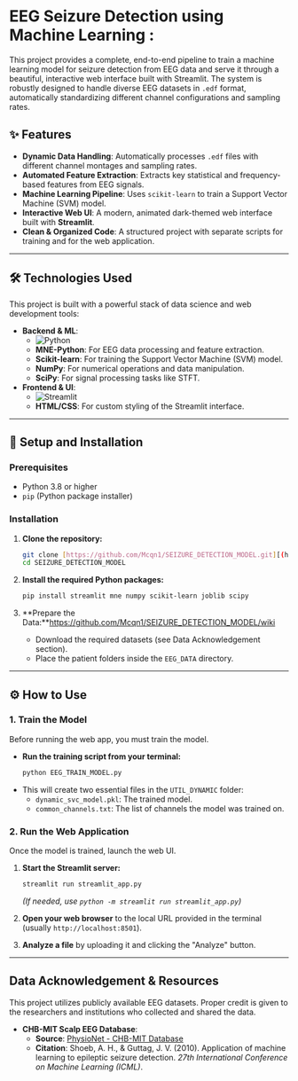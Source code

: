 # EEG Seizure Detection using Machine Learning :

This project provides a complete, end-to-end pipeline to train a machine learning model for seizure detection from EEG data and serve it through a beautiful, interactive web interface built with Streamlit. The system is robustly designed to handle diverse EEG datasets in `.edf` format, automatically standardizing different channel configurations and sampling rates.



## ✨ Features

-   **Dynamic Data Handling**: Automatically processes `.edf` files with different channel montages and sampling rates.
-   **Automated Feature Extraction**: Extracts key statistical and frequency-based features from EEG signals.
-   **Machine Learning Pipeline**: Uses `scikit-learn` to train a Support Vector Machine (SVM) model.
-   **Interactive Web UI**: A modern, animated dark-themed web interface built with **Streamlit**.
-   **Clean & Organized Code**: A structured project with separate scripts for training and for the web application.

---

## 🛠️ Technologies Used

This project is built with a powerful stack of data science and web development tools:

-   **Backend & ML**:
    -   ![Python](https://img.shields.io/badge/Python-3776AB?style=for-the-badge&logo=python&logoColor=white)
    -   **MNE-Python**: For EEG data processing and feature extraction.
    -   **Scikit-learn**: For training the Support Vector Machine (SVM) model.
    -   **NumPy**: For numerical operations and data manipulation.
    -   **SciPy**: For signal processing tasks like STFT.
-   **Frontend & UI**:
    -   ![Streamlit](https://img.shields.io/badge/Streamlit-FF4B4B?style=for-the-badge&logo=streamlit&logoColor=white)
    -   **HTML/CSS**: For custom styling of the Streamlit interface.

---

## 🚀 Setup and Installation

### Prerequisites

-   Python 3.8 or higher
-   `pip` (Python package installer)

### Installation

1.  **Clone the repository:**
    ```bash
    git clone [https://github.com/Mcqn1/SEIZURE_DETECTION_MODEL.git][(https://github.com/Mcqn1/SEIZURE_DETECTION_MODEL.git)]
    cd SEIZURE_DETECTION_MODEL
    ```

2.  **Install the required Python packages:**
    ```bash
    pip install streamlit mne numpy scikit-learn joblib scipy
    ```

3.  **Prepare the Data:**https://github.com/Mcqn1/SEIZURE_DETECTION_MODEL/wiki
    -   Download the required datasets (see Data Acknowledgement section).
    -   Place the patient folders inside the `EEG_DATA` directory.

---
## ⚙️ How to Use

### 1. Train the Model

Before running the web app, you must train the model.

-   **Run the training script from your terminal:**
    ```bash
    python EEG_TRAIN_MODEL.py
    ```
-   This will create two essential files in the `UTIL_DYNAMIC` folder:
    -   `dynamic_svc_model.pkl`: The trained model.
    -   `common_channels.txt`: The list of channels the model was trained on.

### 2. Run the Web Application

Once the model is trained, launch the web UI.

1.  **Start the Streamlit server:**
    ```bash
    streamlit run streamlit_app.py
    ```
    *(If needed, use `python -m streamlit run streamlit_app.py`)*

2.  **Open your web browser** to the local URL provided in the terminal (usually `http://localhost:8501`).

3.  **Analyze a file** by uploading it and clicking the "Analyze" button.

---
## Data Acknowledgement & Resources

This project utilizes publicly available EEG datasets. Proper credit is given to the researchers and institutions who collected and shared the data.

-   **CHB-MIT Scalp EEG Database**:
    -   **Source**: [PhysioNet - CHB-MIT Database](https://physionet.org/content/chbmit/1.0.0/)
    -   **Citation**: Shoeb, A. H., & Guttag, J. V. (2010). Application of machine learning to epileptic seizure detection. *27th International Conference on Machine Learning (ICML)*.
